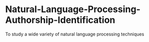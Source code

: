 # Natural-Language-Processing-Authorship-Identification
To study a wide variety of natural language processing techniques
